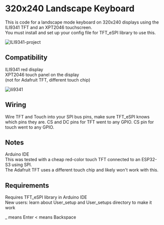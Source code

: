 # 320x240 Landscape Keyboard

This is code for a landscape mode keyboard on 320x240 displays using the ILI9341 TFT and an XPT2046 touchscreen.  
You must install and set up your config file for TFT_eSPI library to use this.

![ILI9341-project](https://github.com/ddxfish/320x240-Landscape-Touch-Keyboard-Arduino/assets/6764685/4605c90c-ab53-414d-b1f8-d458132bd77e)

## Compatibility
ILI9341 red display  
XPT2046 touch panel on the display  
(not for Adafruit TFT, different touch chip)  

![ili9341](https://github.com/ddxfish/320x240-Landscape-Touch-Keyboard-Arduino/assets/6764685/abb2c960-3d67-4e18-90af-bcdc6bef271f)


## Wiring
Wire TFT and Touch into your SPI bus pins, make sure TFT_eSPI knows which pins they are. CS and DC pins for TFT went to any GPIO. CS pin for touch went to any GPIO.

## Notes
Arduino IDE  
This was tested with a cheap red-color touch TFT connected to an ESP32-S3 using SPI.  
The Adafruit TFT uses a different touch chip and likely won't work with this.  

## Requirements
Requires TFT_eSPI library in Arduino IDE  
New users: learn about User_setup and User_setups directory to make it work  

_ means Enter 
< means Backspace
